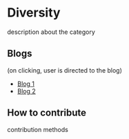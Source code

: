 # Diversity

description about the category

## Blogs

(on clicking, user is directed to the blog)
- [Blog 1](https://github.com/Vidushi-Gupta/Blogs/blob/main/Diversity%20and%20Inclusion/blog1.md)
- [Blog 2](https://github.com/Vidushi-Gupta/Blogs/blob/main/Diversity%20and%20Inclusion/blog1.md)


## How to contribute
contribution methods
